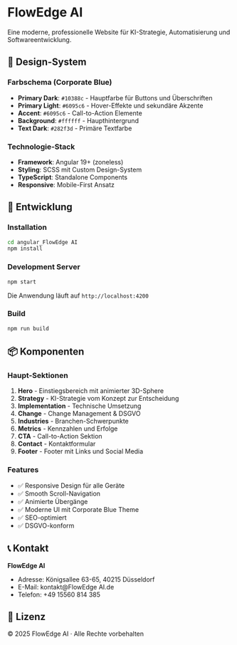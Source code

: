 # FlowEdge AI

Eine moderne, professionelle Website für KI-Strategie, Automatisierung und Softwareentwicklung.

## 🎨 Design-System

### Farbschema (Corporate Blue)
- **Primary Dark**: `#10388c` - Hauptfarbe für Buttons und Überschriften
- **Primary Light**: `#6095c6` - Hover-Effekte und sekundäre Akzente
- **Accent**: `#6095c6` - Call-to-Action Elemente
- **Background**: `#ffffff` - Haupthintergrund
- **Text Dark**: `#282f3d` - Primäre Textfarbe

### Technologie-Stack
- **Framework**: Angular 19+ (zoneless)
- **Styling**: SCSS mit Custom Design-System
- **TypeScript**: Standalone Components
- **Responsive**: Mobile-First Ansatz

## 🚀 Entwicklung

### Installation
```bash
cd angular_FlowEdge AI
npm install
```

### Development Server
```bash
npm start
```
Die Anwendung läuft auf `http://localhost:4200`

### Build
```bash
npm run build
```

## 📦 Komponenten

### Haupt-Sektionen
1. **Hero** - Einstiegsbereich mit animierter 3D-Sphere
2. **Strategy** - KI-Strategie vom Konzept zur Entscheidung
3. **Implementation** - Technische Umsetzung
4. **Change** - Change Management & DSGVO
5. **Industries** - Branchen-Schwerpunkte
6. **Metrics** - Kennzahlen und Erfolge
7. **CTA** - Call-to-Action Sektion
8. **Contact** - Kontaktformular
9. **Footer** - Footer mit Links und Social Media

### Features
- ✅ Responsive Design für alle Geräte
- ✅ Smooth Scroll-Navigation
- ✅ Animierte Übergänge
- ✅ Moderne UI mit Corporate Blue Theme
- ✅ SEO-optimiert
- ✅ DSGVO-konform

## 📞 Kontakt

**FlowEdge AI**
- Adresse: Königsallee 63-65, 40215 Düsseldorf
- E-Mail: kontakt@FlowEdge AI.de
- Telefon: +49 15560 814 385

## 📄 Lizenz

© 2025 FlowEdge AI · Alle Rechte vorbehalten
